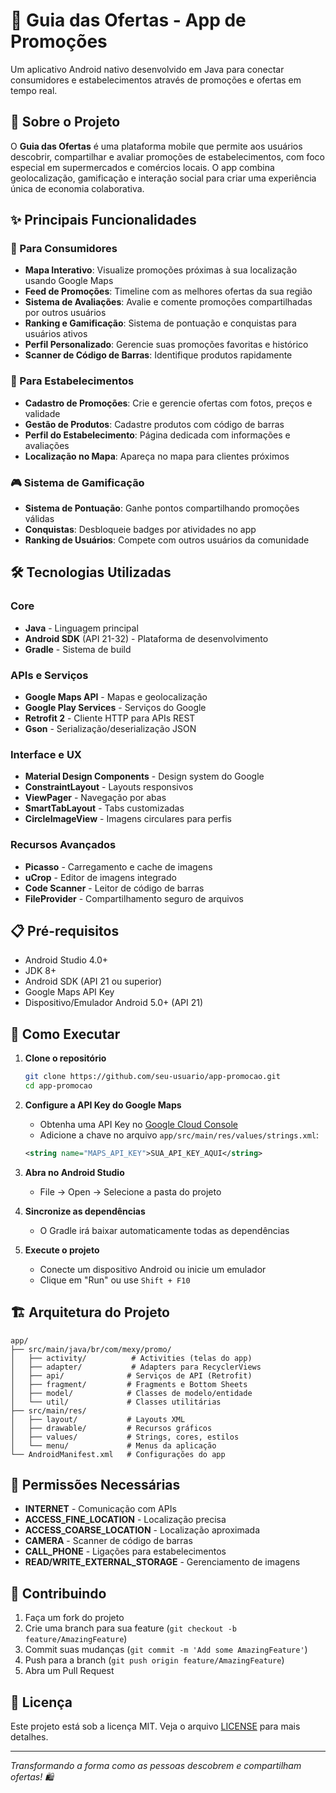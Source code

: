 # 🛒 Guia das Ofertas - App de Promoções

Um aplicativo Android nativo desenvolvido em Java para conectar consumidores e estabelecimentos através de promoções e ofertas em tempo real.

## 📱 Sobre o Projeto

O **Guia das Ofertas** é uma plataforma mobile que permite aos usuários descobrir, compartilhar e avaliar promoções de estabelecimentos, com foco especial em supermercados e comércios locais. O app combina geolocalização, gamificação e interação social para criar uma experiência única de economia colaborativa.

## ✨ Principais Funcionalidades

### 🎯 Para Consumidores
- **Mapa Interativo**: Visualize promoções próximas à sua localização usando Google Maps
- **Feed de Promoções**: Timeline com as melhores ofertas da sua região
- **Sistema de Avaliações**: Avalie e comente promoções compartilhadas por outros usuários
- **Ranking e Gamificação**: Sistema de pontuação e conquistas para usuários ativos
- **Perfil Personalizado**: Gerencie suas promoções favoritas e histórico
- **Scanner de Código de Barras**: Identifique produtos rapidamente

### 🏪 Para Estabelecimentos
- **Cadastro de Promoções**: Crie e gerencie ofertas com fotos, preços e validade
- **Gestão de Produtos**: Cadastre produtos com código de barras
- **Perfil do Estabelecimento**: Página dedicada com informações e avaliações
- **Localização no Mapa**: Apareça no mapa para clientes próximos

### 🎮 Sistema de Gamificação
- **Sistema de Pontuação**: Ganhe pontos compartilhando promoções válidas
- **Conquistas**: Desbloqueie badges por atividades no app
- **Ranking de Usuários**: Compete com outros usuários da comunidade

## 🛠️ Tecnologias Utilizadas

### Core
- **Java** - Linguagem principal
- **Android SDK** (API 21-32) - Plataforma de desenvolvimento
- **Gradle** - Sistema de build

### APIs e Serviços
- **Google Maps API** - Mapas e geolocalização
- **Google Play Services** - Serviços do Google
- **Retrofit 2** - Cliente HTTP para APIs REST
- **Gson** - Serialização/deserialização JSON

### Interface e UX
- **Material Design Components** - Design system do Google
- **ConstraintLayout** - Layouts responsivos
- **ViewPager** - Navegação por abas
- **SmartTabLayout** - Tabs customizadas
- **CircleImageView** - Imagens circulares para perfis

### Recursos Avançados
- **Picasso** - Carregamento e cache de imagens
- **uCrop** - Editor de imagens integrado
- **Code Scanner** - Leitor de código de barras
- **FileProvider** - Compartilhamento seguro de arquivos

## 📋 Pré-requisitos

- Android Studio 4.0+
- JDK 8+
- Android SDK (API 21 ou superior)
- Google Maps API Key
- Dispositivo/Emulador Android 5.0+ (API 21)

## 🚀 Como Executar

1. **Clone o repositório**
   ```bash
   git clone https://github.com/seu-usuario/app-promocao.git
   cd app-promocao
   ```

2. **Configure a API Key do Google Maps**
   - Obtenha uma API Key no [Google Cloud Console](https://console.cloud.google.com/)
   - Adicione a chave no arquivo `app/src/main/res/values/strings.xml`:
   ```xml
   <string name="MAPS_API_KEY">SUA_API_KEY_AQUI</string>
   ```

3. **Abra no Android Studio**
   - File → Open → Selecione a pasta do projeto

4. **Sincronize as dependências**
   - O Gradle irá baixar automaticamente todas as dependências

5. **Execute o projeto**
   - Conecte um dispositivo Android ou inicie um emulador
   - Clique em "Run" ou use `Shift + F10`


## 🏗️ Arquitetura do Projeto

```
app/
├── src/main/java/br/com/mexy/promo/
│   ├── activity/          # Activities (telas do app)
│   ├── adapter/           # Adapters para RecyclerViews
│   ├── api/              # Serviços de API (Retrofit)
│   ├── fragment/         # Fragments e Bottom Sheets
│   ├── model/            # Classes de modelo/entidade
│   └── util/             # Classes utilitárias
├── src/main/res/
│   ├── layout/           # Layouts XML
│   ├── drawable/         # Recursos gráficos
│   ├── values/           # Strings, cores, estilos
│   └── menu/             # Menus da aplicação
└── AndroidManifest.xml   # Configurações do app
```

## 🔐 Permissões Necessárias

- **INTERNET** - Comunicação com APIs
- **ACCESS_FINE_LOCATION** - Localização precisa
- **ACCESS_COARSE_LOCATION** - Localização aproximada
- **CAMERA** - Scanner de código de barras
- **CALL_PHONE** - Ligações para estabelecimentos
- **READ/WRITE_EXTERNAL_STORAGE** - Gerenciamento de imagens

## 🤝 Contribuindo

1. Faça um fork do projeto
2. Crie uma branch para sua feature (`git checkout -b feature/AmazingFeature`)
3. Commit suas mudanças (`git commit -m 'Add some AmazingFeature'`)
4. Push para a branch (`git push origin feature/AmazingFeature`)
5. Abra um Pull Request

## 📄 Licença

Este projeto está sob a licença MIT. Veja o arquivo [LICENSE](LICENSE) para mais detalhes.

---

*Transformando a forma como as pessoas descobrem e compartilham ofertas! 🛍️*
